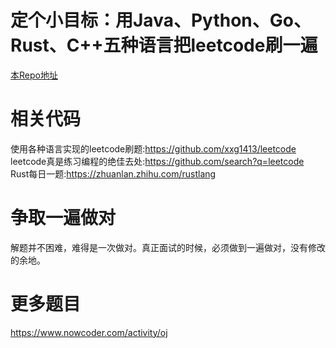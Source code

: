 # 定个小目标：用Java、Python、Go、Rust、C++五种语言把leetcode刷一遍

[本Repo地址](https://github.com/weiyinfu/rust4leetcode)

# 相关代码
使用各种语言实现的leetcode刷题:https://github.com/xxg1413/leetcode  
leetcode真是练习编程的绝佳去处:https://github.com/search?q=leetcode  
Rust每日一题:https://zhuanlan.zhihu.com/rustlang  

# 争取一遍做对
解题并不困难，难得是一次做对。真正面试的时候，必须做到一遍做对，没有修改的余地。  

# 更多题目
https://www.nowcoder.com/activity/oj